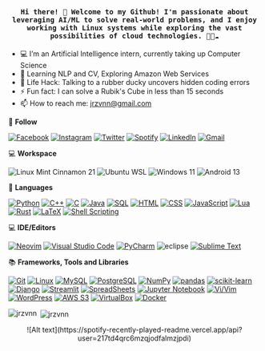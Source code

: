 <h4 align="center"><samp> Hi there! 👋  Welcome to my Github! I'm passionate about leveraging AI/ML to solve real-world problems, and I enjoy working with Linux systems while exploring the vast possibilities of cloud technologies. 🤖🐧☁️ </samp></h4>

* 💻 I’m an Artificial Intelligence intern, currently taking up Computer Science 
* 🤖 Learning NLP and CV, Exploring Amazon Web Services
* 🎯 Life Hack: Talking to a rubber ducky uncovers hidden coding errors 
* ⚡ Fun fact: I can solve a Rubik's Cube in less than 15 seconds
* 📫 How to reach me: jrzvnn@gmail.com

💬 **Follow**

[![Facebook](https://img.shields.io/badge/Facebook-%231877F2.svg?style=for-the-badge&logo=Facebook&logoColor=white)](https://www.facebook.com/Horisyo/)
[![Instagram](https://img.shields.io/badge/Instagram-%23E4405F.svg?style=for-the-badge&logo=Instagram&logoColor=white)](https://www.instagram.com/jrzvnn_/)
[![Twitter](https://img.shields.io/badge/Twitter-%231DA1F2.svg?style=for-the-badge&logo=Twitter&logoColor=white)](https://twitter.com/jrz_studies)
[![Spotify](https://img.shields.io/badge/Spotify-%231ED760.svg?style=for-the-badge&logo=Spotify&logoColor=white)](https://open.spotify.com/user/217td4qrc6mzqjodfalmzjpdi?si=b93099b9078c4ccb)
[![LinkedIn](https://img.shields.io/badge/LinkedIn-%230077B5.svg?style=for-the-badge&logo=LinkedIn&logoColor=white)](https://www.linkedin.com/in/jrz-vnn/)
[![Gmail](https://img.shields.io/badge/Gmail-D14836?style=for-the-badge&logo=gmail&logoColor=white)](mailto:jrzvnn@gmail.com)

💻 **Workspace**

![Linux Mint Cinnamon 21](https://img.shields.io/badge/Linux%20Mint%20Cinnamon%2021-87CF3E?style=for-the-badge&logo=Linux%20Mint&logoColor=white)
![Ubuntu WSL](https://img.shields.io/badge/Ubuntu%20WSL-orange?style=for-the-badge&logo=Ubuntu&logoColor=white)
![Windows 11](https://img.shields.io/badge/Windows%2011-%230079d5.svg?style=for-the-badge&logo=Windows%2011&logoColor=white)
![Android 13](https://img.shields.io/badge/Android%2013-3DDC84?style=for-the-badge&logo=android&logoColor=white)

📓 **Languages**

[![Python](https://img.shields.io/badge/Python-%233776AB.svg?style=for-the-badge&logo=Python&logoColor=white)](https://www.python.org/)
[![C++](https://img.shields.io/badge/C++-%2300599C.svg?style=for-the-badge&logo=C%2B%2B&logoColor=white)](https://isocpp.org/)
[![C](https://img.shields.io/badge/C-%2300599C.svg?style=for-the-badge&logo=C&logoColor=white)](https://en.wikipedia.org/wiki/C_(programming_language))
[![Java](https://img.shields.io/badge/Java-%23ED8B00.svg?style=for-the-badge&logo=Java&logoColor=white)](https://www.java.com/)
[![SQL](https://img.shields.io/badge/SQL-%2300F.svg?style=for-the-badge&logo=MySQL&logoColor=white)](https://en.wikipedia.org/wiki/SQL)
[![HTML](https://img.shields.io/badge/HTML-%23E34F26.svg?style=for-the-badge&logo=HTML5&logoColor=white)](https://developer.mozilla.org/en-US/docs/Web/HTML)
[![CSS](https://img.shields.io/badge/CSS-%231572B6.svg?style=for-the-badge&logo=CSS3&logoColor=white)](https://developer.mozilla.org/en-US/docs/Web/CSS)
[![JavaScript](https://img.shields.io/badge/JavaScript-%23F7DF1E.svg?style=for-the-badge&logo=JavaScript&logoColor=white)](https://developer.mozilla.org/en-US/docs/Web/JavaScript)
[![Lua](https://img.shields.io/badge/Lua-%232C2D72.svg?style=for-the-badge&logo=Lua&logoColor=white)](https://www.lua.org/)
[![Rust](https://img.shields.io/badge/Rust-%23000000.svg?style=for-the-badge&logo=Rust&logoColor=white)](https://www.rust-lang.org/)
[![LaTeX](https://img.shields.io/badge/LaTeX-%23008080.svg?style=for-the-badge&logo=LaTeX&logoColor=white)](https://www.latex-project.org/)
[![Shell Scripting](https://img.shields.io/badge/Shell%20Scripting-%2300A7E7.svg?style=for-the-badge&logo=GNU%20Bash&logoColor=white)](https://www.gnu.org/software/bash/)

💻 **IDE/Editors**

[![Neovim](https://img.shields.io/badge/Neovim-%2357A143.svg?style=for-the-badge&logo=Neovim&logoColor=white)](https://neovim.io/)
[![Visual Studio Code](https://img.shields.io/badge/Visual%20Studio%20Code-%23007ACC.svg?style=for-the-badge&logo=Visual%20Studio%20Code&logoColor=white)](https://code.visualstudio.com/)
[![PyCharm](https://img.shields.io/badge/PyCharm-%23000000.svg?style=for-the-badge&logo=PyCharm&logoColor=white)](https://www.jetbrains.com/pycharm/)
![eclipse](https://img.shields.io/badge/Eclipse-%232C2255.svg?style=for-the-badge&logo=Eclipse%20IDE&logoColor=white)
[![Sublime Text](https://img.shields.io/badge/Sublime%20Text-%23FF9800.svg?style=for-the-badge&logo=Sublime%20Text&logoColor=white)](https://www.sublimetext.com/)

📚 **Frameworks, Tools and Libraries**

[![Git](https://img.shields.io/badge/Git-%23F05032.svg?style=for-the-badge&logo=Git&logoColor=white)](https://git-scm.com/)
[![Linux](https://img.shields.io/badge/Linux-%23FCC624.svg?style=for-the-badge&logo=Linux&logoColor=black)](https://www.linux.org/)
[![MySQL](https://img.shields.io/badge/MySQL-%234479A1.svg?style=for-the-badge&logo=MySQL&logoColor=white)](https://www.mysql.com/)
[![PostgreSQL](https://img.shields.io/badge/PostgreSQL-%23336791.svg?style=for-the-badge&logo=PostgreSQL&logoColor=white)](https://www.postgresql.org/)
[![NumPy](https://img.shields.io/badge/NumPy-%23013243.svg?style=for-the-badge&logo=NumPy&logoColor=white)](https://numpy.org/)
[![pandas](https://img.shields.io/badge/pandas-%23150458.svg?style=for-the-badge&logo=pandas&logoColor=white)](https://pandas.pydata.org/)
[![scikit-learn](https://img.shields.io/badge/scikit--learn-%23F7931E.svg?style=for-the-badge&logo=scikit-learn&logoColor=white)](https://scikit-learn.org/)
[![Django](https://img.shields.io/badge/Django-%23092E20.svg?style=for-the-badge&logo=Django&logoColor=white)](https://www.djangoproject.com/)
[![Streamlit](https://img.shields.io/badge/Streamlit-%23FF4B4B.svg?style=for-the-badge&logo=Streamlit&logoColor=white)](https://streamlit.io/)
[![SpreadSheets](https://img.shields.io/badge/SpreadSheets-%231B5E20.svg?style=for-the-badge&logo=Google%20Sheets&logoColor=white)](https://www.google.com/sheets/about/)
[![Jupyter Notebook](https://img.shields.io/badge/Jupyter%20Notebook-%23F37626.svg?style=for-the-badge&logo=Jupyter&logoColor=white)](https://jupyter.org/)
[![Vi/Vim](https://img.shields.io/badge/Vi%2FVim-%23019733.svg?style=for-the-badge&logo=Vim&logoColor=white)](https://www.vim.org/)
[![WordPress](https://img.shields.io/badge/WordPress-%2321759B.svg?style=for-the-badge&logo=WordPress&logoColor=white)](https://wordpress.org/)
[![AWS S3](https://img.shields.io/badge/AWS%20S3-%23FF9900.svg?style=for-the-badge&logo=Amazon%20AWS&logoColor=white)](https://aws.amazon.com/s3/)
[![VirtualBox](https://img.shields.io/badge/VirtualBox-%23000000.svg?style=for-the-badge&logo=VirtualBox&logoColor=white)](https://www.virtualbox.org/)
[![Docker](https://img.shields.io/badge/Docker-%232496ED.svg?style=for-the-badge&logo=Docker&logoColor=white)](https://www.docker.com/)

<p><img align="left" src="https://github-readme-stats.vercel.app/api/top-langs?username=jrzvnn&show_icons=true&locale=en&layout=compact" alt="jrzvnn" /></p>
<p>&nbsp;<img align="center" src="https://github-readme-stats.vercel.app/api?username=jrzvnn&show_icons=true&locale=en" alt="jrzvnn" /></p>
<p align="center">![Alt text](https://spotify-recently-played-readme.vercel.app/api?user=217td4qrc6mzqjodfalmzjpdi)</p>

